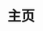 ---
home: true
layout: BlogHome
product: true
icon: home
title: 主页
heroImage: /assets/images/tx.png
heroText: Mr.Tzr's Blog
bgImage: https://browser9.qhimg.com//bdr//__85//t010824ab8b5cdfa138.jpg
heroFullScreen: true
tagline: <p style="text-align:center">I believe time will erase all mistakes, but some things,<br/>As long as you persevere, you can certainly do it.</p>
projects:
  - icon: /assets/icon/java.svg
    name: Java
    desc: Java学习笔记
    link: https://你的项目链接

  - icon: /assets/icon/Vue.svg
    name: Vue
    desc: Vue学习笔记
    link: https://链接地址

  - icon: /assets/icon/PS.svg
    name: Photoshop
    desc: Photoshop学习笔记
    link: https://你的文章链接

  - icon: /assets/icon/导入ArcGIS-copy.svg
    name: ArcGIS
    desc: ArcGIS学习笔记
    link: https://你的文章链接

  - icon: https://hzpt-inet-club.github.io/english-note/logo/logo.svg
    name: 英语语法
    desc: 英语语法文章链接
    link: https://hzpt-inet-club.github.io/english-note/
    
  - icon: https://vitepress.dev/vitepress-logo-mini.svg
    name: VitePress
    desc: VitePress搭建笔记
    link: /docs/VitePress/
    
  - icon: laptop-code
    name: 关于本站
    desc: 关于本站的一些信息
    link: /about/
  

footer: 欢迎来到Mr.Tzr的博客
---